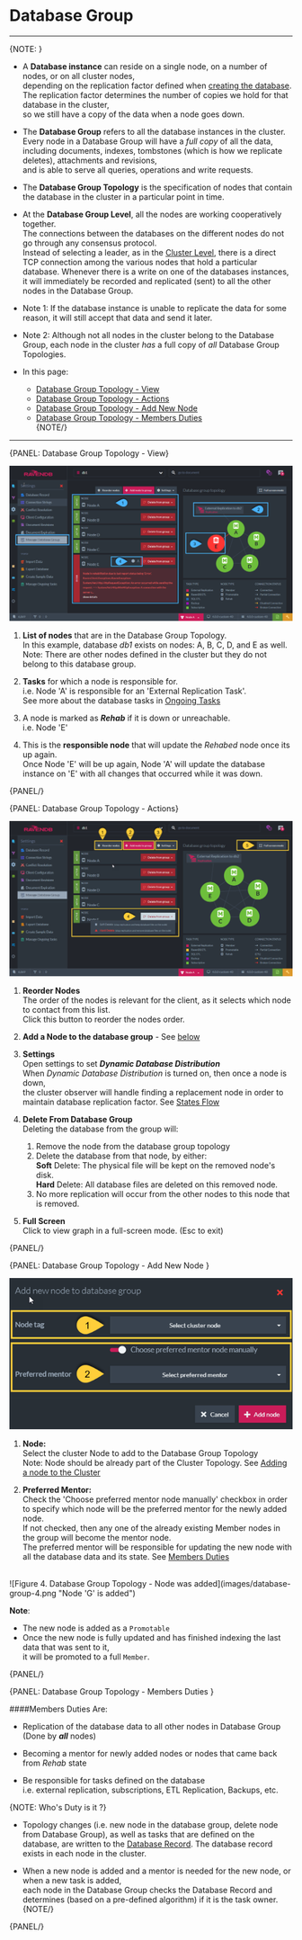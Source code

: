 ﻿# Database Group
---

{NOTE: }

* A **Database instance** can reside on a single node, on a number of nodes, or on all cluster nodes,  
  depending on the replication factor defined when [creating the database](../../server/databases/create-new-database/general-flow).  
  The replication factor determines the number of copies we hold for that database in the cluster,  
  so we still have a copy of the data when a node goes down.  

* The **Database Group** refers to all the database instances in the cluster.  
  Every node in a Database Group will have a _full copy_ of all the data,  
  including documents, indexes, tombstones (which is how we replicate deletes), 
  attachments and revisions,  
  and is able to serve all queries, operations and write requests.  

* The **Database Group Topology** is the specification of nodes that contain the database in the cluster in a particular point in time.  

* At the **Database Group Level**, all the nodes are working cooperatively together.  
  The connections between the databases on the different nodes do not go through any consensus protocol.  
  Instead of selecting a leader, as in the [Cluster Level](../../server/cluster/cluster-view), 
  there is a direct TCP connection among the various nodes that hold a particular database. 
  Whenever there is a write on one of the databases instances, it will immediately be recorded and replicated (sent) to all the other nodes in the Database Group.  

* Note 1: If the database instance is unable to replicate the data for some reason, it will still accept that data and send it later.  

* Note 2: Although not all nodes in the cluster belong to the Database Group, each node in the cluster _has_ a full copy of _all_ Database Group Topologies.  

* In this page:  
  * [Database Group Topology - View](../../../studio/database/settings/manage-database-group#database-group-topology---view)  
  * [Database Group Topology - Actions](../../../studio/database/settings/manage-database-group#database-group-topology---actions)  
  * [Database Group Topology - Add New Node](../../../studio/database/settings/manage-database-group#database-group-topology---add-new-node)  
  * [Database Group Topology - Members Duties](../../../studio/database/settings/manage-database-group#database-group-topology---members-duties)  
{NOTE/}

---

{PANEL: Database Group Topology - View}

![Figure 1. Database Group Topology View](images/database-group-1.png "Database Group Topology for database db1")

1. **List of nodes** that are in the Database Group Topology.  
   In this example, database _db1_ exists on nodes: A, B, C, D, and E as well.  
   Note: There are other nodes defined in the cluster but they do not belong to this database group.  

2. **Tasks** for which a node is responsible for.  
   i.e. Node 'A' is responsible for an 'External Replication Task'.  
   See more about the database tasks in [Ongoing Tasks](../../../studio/database/tasks/ongoing-tasks/general-info)  

3. A node is marked as ***Rehab*** if it is down or unreachable.  
   i.e. Node 'E'  

4. This is the **responsible node** that will update the _Rehabed_ node once its up again.  
   Once Node 'E' will be up again, Node 'A' will update the database instance on 'E' with all changes that occurred while it was down.  

{PANEL/}


{PANEL: Database Group Topology - Actions}

![Figure 2. Database Group Topology Actions](images/database-group-2.png "Database Group Actions")

1. **Reorder Nodes**  
   The order of the nodes is relevant for the client, as it selects which node to contact from this list.  
   Click this button to reorder the nodes order.  

2. **Add a Node to the database group** - See [below](../../../studio/database/settings/manage-database-group#database-group-topology---add-new-node)  

3. **Settings**  
   Open settings to set ***Dynamic Database Distribution***  
   When _Dynamic Database Distribution_ is turned on, then once a node is down,  
   the cluster observer will handle finding a replacement node in order to maintain database replication factor.
   See [States Flow](../../../studio/server/debug/advanced/cluster-observer#states-flow)  

4. **Delete From Database Group**  
   Deleting the database from the group will:  
   1. Remove the node from the database group topology  
   2. Delete the database from that node, by either:  
      **Soft** Delete:  The physical file will be kept on the removed node's disk.  
      **Hard** Delete:  All database files are deleted on this removed node.  
   3. No more replication will occur from the other nodes to this node that is removed.  

5. **Full Screen**  
   Click to view graph in a full-screen mode. (Esc to exit)  

{PANEL/}

{PANEL: Database Group Topology - Add New Node }

![Figure 3. Database Group Topology - Add New Node](images/database-group-3.png "Add New Node to Database Group")

1. **Node:**  
   Select the cluster Node to add to the Database Group Topology  
   Note: Node should be already part of the Cluster Topology. See [Adding a node to the Cluster](../../server/cluster/add-node-to-cluster)  

2. **Preferred Mentor:**  
   Check the 'Choose preferred mentor node manually' checkbox in order to specify which node will be the preferred mentor for the newly added node.  
   If not checked, then any one of the already existing Member nodes in the group will become the mentor node.  
   The preferred mentor will be responsible for updating the new node with all the database data and its state. 
   See [Members Duties](../../../studio/database/settings/manage-database-group#database-group-topology---members-duties)  

<br/>
![Figure 4. Database Group Topology - Node was added](images/database-group-4.png "Node 'G' is added")

**Note**:  

* The new node is added as a `Promotable`  
* Once the new node is fully updated and has finished indexing the last data that was sent to it,  
  it will be promoted to a full `Member`.  

{PANEL/}

{PANEL: Database Group Topology - Members Duties }

####Members Duties Are:

* Replication of the database data to all other nodes in Database Group (Done by ***all*** nodes)  

* Becoming a mentor for newly added nodes or nodes that came back from _Rehab_ state  

* Be responsible for tasks defined on the database  
  i.e. external replication, subscriptions, ETL Replication, Backups, etc.

{NOTE: Who's Duty is it ?}

* Topology changes (i.e. new node in the database group, delete node from Database Group), 
as well as tasks that are defined on the database, are written to the [Database Record](../../../studio/database/settings/database-record). 
The database record exists in each node in the cluster.  

* When a new node is added and a mentor is needed for the new node, or when a new task is added,  
  each node in the Database Group checks the Database Record and determines (based on a pre-defined algorithm) if it is the task owner.  
{NOTE/}

{PANEL/}
